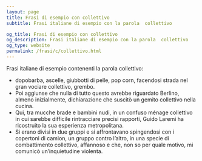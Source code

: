```yaml
---
layout: page
title: Frasi di esempio con collettivo 
subtitle: Frasi italiane di esempio con la parola  collettivo

og_title: Frasi di esempio con collettivo 
og_description: Frasi italiane di esempio con la parola  collettivo
og_type: website
permalink: /frasi/c/collettivo.html
---
```


Frasi italiane di esempio contenenti la parola collettivo:


- dopobarba, ascelle, giubbotti di pelle, pop corn, facendosi strada nel gran vociare collettivo, grembo.
- Poi aggiunse che nulla di tutto questo avrebbe riguardato Berlino, almeno inizialmente, dichiarazione che suscitò un gemito collettivo nella cucina.
- Qui, tra mucche brade e bambini nudi, in un confuso ménage collettivo in cui sarebbe difficile rintracciare precisi rapporti, Guido Laremi ha ricostruito la sua esperienza metropolitana.
- Si erano divisi in due gruppi e si affrontavano spingendosi con i copertoni di camion, un gruppo contro l’altro, in una specie di combattimento collettivo, affannoso e che, non so per quale motivo, mi comunicò un’inquietudine violenta.
